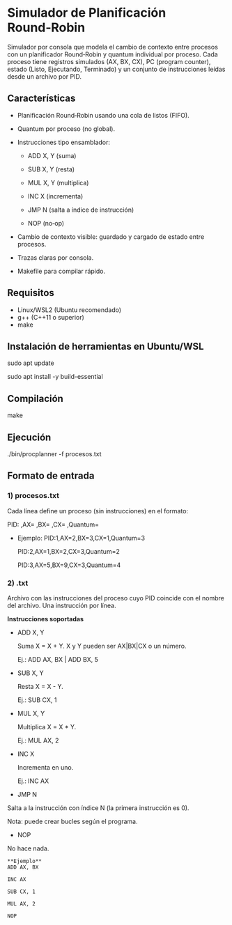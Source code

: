 # Simulador de Planificación Round‑Robin
Simulador por consola que modela el cambio de contexto entre procesos con un planificador Round‑Robin y quantum individual por proceso.
Cada proceso tiene registros simulados (AX, BX, CX), PC (program counter), estado (Listo, Ejecutando, Terminado) y un conjunto de instrucciones leídas desde un archivo por PID.

## Características
* Planificación Round‑Robin usando una cola de listos (FIFO).

* Quantum por proceso (no global).

* Instrucciones tipo ensamblador:

  * ADD X, Y (suma)

  * SUB X, Y (resta)

  * MUL X, Y (multiplica)

  * INC X (incrementa)

  * JMP N (salta a índice de instrucción)

  * NOP (no‑op)

* Cambio de contexto visible: guardado y cargado de estado entre procesos.

* Trazas claras por consola.

* Makefile para compilar rápido.

## Requisitos
* Linux/WSL2 (Ubuntu recomendado)
* g++ (C++11 o superior)
* make

## Instalación de herramientas en Ubuntu/WSL
sudo apt update

sudo apt install -y build-essential

## Compilación
make
## Ejecución
./bin/procplanner -f procesos.txt

## Formato de entrada

### 1) procesos.txt

Cada línea define un proceso (sin instrucciones) en el formato:

PID:<n> ,AX=<n> ,BX=<n> ,CX=<n> ,Quantum=<n>

  * Ejemplo:
    PID:1,AX=2,BX=3,CX=1,Quantum=3
    
    PID:2,AX=1,BX=2,CX=3,Quantum=2
    
    PID:3,AX=5,BX=9,CX=3,Quantum=4


### 2) <PID>.txt

Archivo con las instrucciones del proceso cuyo PID coincide con el nombre del archivo.
Una instrucción por línea.

**Instrucciones soportadas**

* ADD X, Y

  Suma X = X + Y. X y Y pueden ser AX|BX|CX o un número.

  Ej.: ADD AX, BX | ADD BX, 5

* SUB X, Y

  Resta X = X - Y.

  Ej.: SUB CX, 1

* MUL X, Y

  Multiplica X = X * Y.

  Ej.: MUL AX, 2

* INC X

  Incrementa en uno.

  Ej.: INC AX

* JMP N

Salta a la instrucción con índice N (la primera instrucción es 0).

Nota: puede crear bucles según el programa.

* NOP

No hace nada.

    **Ejemplo**
    ADD AX, BX
    
    INC AX
    
    SUB CX, 1
    
    MUL AX, 2
    
    NOP
